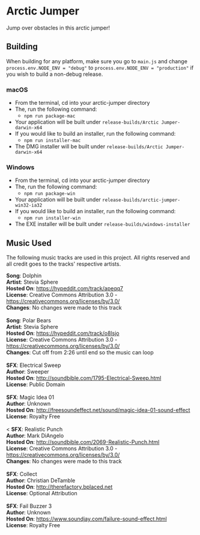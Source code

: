 # Arctic Jumper

Jump over obstacles in this arctic jumper!

## Building
When building for any platform, make sure you go to `main.js` and change `process.env.NODE_ENV = "debug"` to `process.env.NODE_ENV = "production"` if you wish to build a non-debug release.

### macOS
- From the terminal, cd into your arctic-jumper directory
- The, run the following command:
    - `npm run package-mac`
- Your application will be built under `release-builds/Arctic Jumper-darwin-x64`
- If you would like to build an installer, run the following command:
    - `npm run installer-mac`
- The DMG installer will be built under `release-builds/Arctic Jumper-darwin-x64`

### Windows
- From the terminal, cd into your arctic-jumper directory
- The, run the following command:
    - `npm run package-win`
- Your application will be built under `release-builds/arctic-jumper-win32-ia32`
- If you would like to build an installer, run the following command:
    - `npm run installer-win`
- The EXE installer will be built under `release-builds/windows-installer`


## Music Used
The following music tracks are used in this project. All rights reserved and all credit goes to the tracks' respective artists.

**Song**: Dolphin </br>
**Artist**: Stevia Sphere </br>
**Hosted On**: https://hypeddit.com/track/apeqq7 </br>
**License**: Creative Commons Attribution 3.0 - https://creativecommons.org/licenses/by/3.0/ </br>
**Changes**: No changes were made to this track </br>
</br>
**Song**: Polar Bears</br>
**Artist**: Stevia Sphere </br>
**Hosted On**: https://hypeddit.com/track/o8lsjo </br>
**License**: Creative Commons Attribution 3.0 - https://creativecommons.org/licenses/by/3.0/ </br>
**Changes**: Cut off from 2:26 until end so the music can loop </br>
</br>
**SFX**: Electrical Sweep</br>
**Author**: Sweeper</br>
**Hosted On**: http://soundbible.com/1795-Electrical-Sweep.html</br>
**License**: Public Domain</br>
</br>
**SFX**: Magic Idea 01</br>
**Author**: Unknown</br>
**Hosted On**: http://freesoundeffect.net/sound/magic-idea-01-sound-effect</br>
**License**: Royalty Free</br>
</br><
**SFX**: Realistic Punch</br>
**Author**: Mark DiAngelo</br>
**Hosted On**: http://soundbible.com/2069-Realistic-Punch.html</br>
**License**: Creative Commons Attribution 3.0 - https://creativecommons.org/licenses/by/3.0/</br>
**Changes**: No changes were made to this track </br>
</br>
**SFX**: Collect</br>
**Author**: Christian DeTamble</br>
**Hosted On**: http://therefactory.bplaced.net</br>
**License**: Optional Attribution</br>
</br>
**SFX**: Fail Buzzer 3</br>
**Author**: Unknown</br>
**Hosted On**: https://www.soundjay.com/failure-sound-effect.html</br>
**License**: Royalty Free</br>